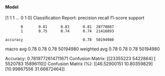 #### Model
[1 1 1 ... 0 1 0]
Classification Report:
              precision    recall  f1-score   support

           0       0.81      0.81      0.81  28778087
           1       0.75      0.74      0.74  21416893

    accuracy                           0.78  50194980
   macro avg       0.78      0.78      0.78  50194980
weighted avg       0.78      0.78      0.78  50194980

Accuracy: 0.7819772614711671
Confusion Matrix:
[[23355223  5422864]
 [ 5520783 15896110]]
Confusion Matrix (%):
[[46.52900151 10.80359829]
 [10.99867556 31.66872464]]
